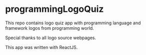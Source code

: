 # programmingLogoQuiz
This repo contains logo quiz app with programming language and framework logos from programming world.


Special thanks to all logo source webpages.

This app was written with ReactJS.
